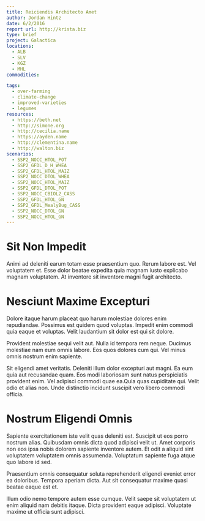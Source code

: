 ```yaml
---
title: Reiciendis Architecto Amet
author: Jordan Hintz
date: 6/2/2016
report url: http://krista.biz
type: brief
project: Galactica
locations:
  - ALB
  - SLV
  - KGZ
  - MHL
commodities:

tags:
  - over-farming
  - climate-change
  - improved-varieties
  - legumes
resources:
  - https://beth.net
  - http://simone.org
  - http://cecilia.name
  - https://ayden.name
  - http://clementina.name
  - http://walton.biz
scenarios:
  - SSP2_NOCC_HTOL_POT
  - SSP2_GFDL_D_H_WHEA
  - SSP2_GFDL_HTOL_MAIZ
  - SSP2_NOCC_DTOL_WHEA
  - SSP2_NOCC_HTOL_MAIZ
  - SSP2_GFDL_DTOL_POT
  - SSP2_NOCC_CBIOL2_CASS
  - SSP2_GFDL_HTOL_GN
  - SSP2_GFDL_MealyBug_CASS
  - SSP2_NOCC_DTOL_GN
  - SSP2_NOCC_HTOL_GN
---
```

# Sit Non Impedit
Animi ad deleniti earum totam esse praesentium quo. Rerum labore est. Vel voluptatem et. Esse dolor beatae expedita quia magnam iusto explicabo magnam voluptatem. At inventore sit inventore magni fugit architecto.

# Nesciunt Maxime Excepturi
Dolore itaque harum placeat quo harum molestiae dolores enim repudiandae. Possimus est quidem quod voluptas. Impedit enim commodi quia eaque et voluptas. Velit laudantium sit dolor est qui sit dolore.
 Provident molestiae sequi velit aut. Nulla id tempora rem neque. Ducimus molestiae nam eum omnis labore. Eos quos dolores cum qui. Vel minus omnis nostrum enim sapiente.
 Sit eligendi amet veritatis. Deleniti illum dolor excepturi aut magni. Ea eum quia aut recusandae quam. Eos modi laboriosam sunt natus perspiciatis provident enim. Vel adipisci commodi quae ea.Quia quas cupiditate qui. Velit odio et alias non. Unde distinctio incidunt suscipit vero libero commodi officia.

# Nostrum Eligendi Omnis
Sapiente exercitationem iste velit quas deleniti est. Suscipit ut eos porro nostrum alias. Quibusdam omnis dicta quod adipisci velit ut. Amet corporis non eos ipsa nobis dolorem sapiente inventore autem. Et odit a aliquid sint voluptatem voluptatem omnis assumenda. Voluptatum sapiente fuga atque quo labore id sed.
 Praesentium omnis consequatur soluta reprehenderit eligendi eveniet error ea doloribus. Tempora aperiam dicta. Aut sit consequatur maxime quasi beatae eaque est et.
 Illum odio nemo tempore autem esse cumque. Velit saepe sit voluptatem ut enim aliquid nam debitis itaque. Dicta provident eaque adipisci. Voluptate maxime ut officia sunt adipisci.
